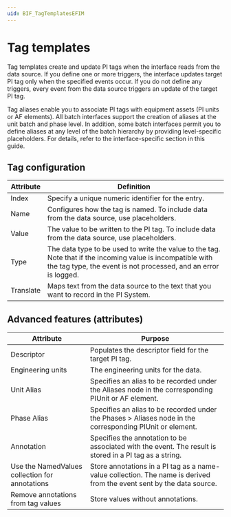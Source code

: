 ```yaml
---
uid: BIF_TagTemplatesEFIM
---
```


# Tag templates

Tag templates create and update PI tags when the interface reads from the data source. If you define one or more triggers, the interface updates target PI tag only when the specified events occur. If you do not define any triggers, every event from the data source triggers an update of the target PI tag.

Tag aliases enable you to associate PI tags with equipment assets (PI units or AF elements). All batch interfaces support the creation of aliases at the unit batch and phase level. In addition, some batch interfaces permit you to define aliases at any level of the batch hierarchy by providing level-specific placeholders. For details, refer to the interface-specific section in this guide.

## Tag configuration

| Attribute | Definition |
| --------- | ---------- |
| Index | Specify a unique numeric identifier for the entry. |
| Name |  Configures how the tag is named. To include data from the data source, use placeholders. |
| Value | The value to be written to the PI tag. To include data from the data source, use placeholders. |
| Type |  The data type to be used to write the value to the tag. Note that if the incoming value is incompatible with the tag type, the event is not processed, and an error is logged. |
| Translate | Maps text from the data source to the text that you want to record in the PI System. |

## Advanced features (attributes)

| Attribute | Purpose |
| --------- | ------- |
| Descriptor | Populates the descriptor field for the target PI tag. |
| Engineering units | The engineering units for the data. 
Unit Alias | Specifies an alias to be recorded under the Aliases node in the corresponding PIUnit or AF element. |
| Phase Alias | Specifies an alias to be recorded under the Phases > Aliases node in the corresponding PIUnit or element. |
| Annotation | Specifies the annotation to be associated with the event. The result is stored in a PI tag as a string. |
| Use the NamedValues collection for annotations | Store annotations in a PI tag as a name-value collection. The name is derived from the event sent by the data source. |
| Remove annotations from tag values | Store values without annotations. |
